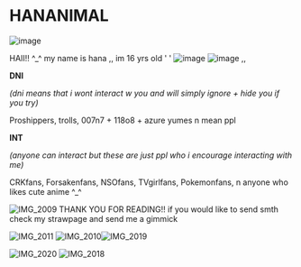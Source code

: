 # HANANIMAL

![image](https://github.com/user-attachments/assets/81b952ef-1837-44e7-a444-e1ec00042ea0)



HAII!! ^_^ my name is hana ,, im 16 yrs old
'
' 
  ![image](https://github.com/user-attachments/assets/63ff5654-445d-40bd-bb3f-665c3967d98b)
![image](https://github.com/user-attachments/assets/60e2f43e-cc1b-405b-a50e-c8dc62250a9d) ,,


   **DNI**

*(dni means that i wont interact w you and will simply ignore + hide you if you try)*

Proshippers, trolls, 007n7 + 118o8 + azure yumes n mean ppl

**INT**

*(anyone can interact but these are just ppl who i encourage interacting with me)*

CRKfans, Forsakenfans, NSOfans, TVgirlfans, Pokemonfans, n anyone who likes cute anime ^_^

![IMG_2009](https://github.com/user-attachments/assets/3a5cd717-a070-450b-a63a-2530f377c8a9)
THANK YOU FOR READING!! if you would like to send smth check my strawpage and send me a gimmick

![IMG_2011](https://github.com/user-attachments/assets/a60ad138-711a-47e3-a910-0b0422e5850c)
![IMG_2010](https://github.com/user-attachments/assets/1c1dd26f-3870-4a25-9b42-cb2f02a8c976)![IMG_2019](https://github.com/user-attachments/assets/53c6ff85-ce93-4733-a6cb-a4990896a824)




![IMG_2020](https://github.com/user-attachments/assets/c32feb57-dad4-430a-ba44-59077d794ca3)
![IMG_2018](https://github.com/user-attachments/assets/a4284a0a-42c3-42b0-995a-4711e06f35c7)
